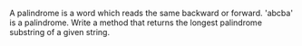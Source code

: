 A palindrome is a word which reads the same backward or forward.
'abcba' is a palindrome.
Write a method that returns the longest palindrome substring of a given string.